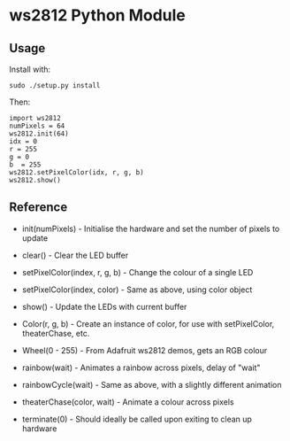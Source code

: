 ws2812 Python Module
====================

Usage
-----

Install with:

    sudo ./setup.py install

Then:

    import ws2812
    numPixels = 64
    ws2812.init(64)
    idx = 0
    r = 255
    g = 0
    b  = 255
    ws2812.setPixelColor(idx, r, g, b)
    ws2812.show()

Reference
---------

* init(numPixels) - Initialise the hardware and set the number of pixels to update

* clear() - Clear the LED buffer
* setPixelColor(index, r, g, b) - Change the colour of a single LED
* setPixelColor(index, color) - Same as above, using color object
* show() - Update the LEDs with current buffer

* Color(r, g, b) - Create an instance of color, for use with setPixelColor, theaterChase, etc.

* Wheel(0 - 255) - From Adafruit ws2812 demos, gets an RGB colour
* rainbow(wait) - Animates a rainbow across pixels, delay of "wait"
* rainbowCycle(wait) - Same as above, with a slightly different animation
* theaterChase(color, wait) - Animate a colour across pixels

* terminate(0) - Should ideally be called upon exiting to clean up hardware
